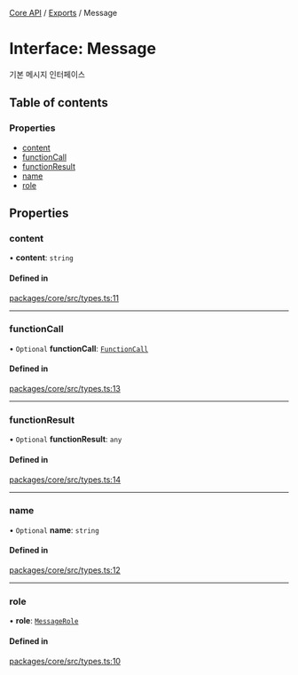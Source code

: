 [Core API](../../) / [Exports](../modules) / Message

# Interface: Message

기본 메시지 인터페이스

## Table of contents

### Properties

- [content](Message#content)
- [functionCall](Message#functioncall)
- [functionResult](Message#functionresult)
- [name](Message#name)
- [role](Message#role)

## Properties

### content

• **content**: `string`

#### Defined in

[packages/core/src/types.ts:11](https://github.com/robotaio/robota/blob/c397724a2d06d66ad71d874519312f9bbb9b1d70/packages/core/src/types.ts#L11)

___

### functionCall

• `Optional` **functionCall**: [`FunctionCall`](FunctionCall)

#### Defined in

[packages/core/src/types.ts:13](https://github.com/robotaio/robota/blob/c397724a2d06d66ad71d874519312f9bbb9b1d70/packages/core/src/types.ts#L13)

___

### functionResult

• `Optional` **functionResult**: `any`

#### Defined in

[packages/core/src/types.ts:14](https://github.com/robotaio/robota/blob/c397724a2d06d66ad71d874519312f9bbb9b1d70/packages/core/src/types.ts#L14)

___

### name

• `Optional` **name**: `string`

#### Defined in

[packages/core/src/types.ts:12](https://github.com/robotaio/robota/blob/c397724a2d06d66ad71d874519312f9bbb9b1d70/packages/core/src/types.ts#L12)

___

### role

• **role**: [`MessageRole`](../modules#messagerole)

#### Defined in

[packages/core/src/types.ts:10](https://github.com/robotaio/robota/blob/c397724a2d06d66ad71d874519312f9bbb9b1d70/packages/core/src/types.ts#L10)
